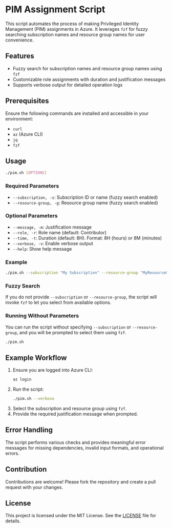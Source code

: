 
# PIM Assignment Script

This script automates the process of making Privileged Identity Management (PIM) assignments in Azure. It leverages `fzf` for fuzzy searching subscription names and resource group names for user convenience.

## Features

- Fuzzy search for subscription names and resource group names using `fzf`
- Customizable role assignments with duration and justification messages
- Supports verbose output for detailed operation logs

## Prerequisites

Ensure the following commands are installed and accessible in your environment:

- `curl`
- `az` (Azure CLI)
- `jq`
- `fzf`

## Usage

```bash
./pim.sh [OPTIONS]
```

### Required Parameters

- `--subscription, -s`: Subscription ID or name (fuzzy search enabled)
- `--resource-group, -g`: Resource group name (fuzzy search enabled)

### Optional Parameters

- `--message, -m`: Justification message
- `--role, -r`: Role name (default: Contributor)
- `--time, -t`: Duration (default: 8H). Format: 8H (hours) or 8M (minutes)
- `--verbose, -v`: Enable verbose output
- `--help`: Show help message

### Example

```bash
./pim.sh --subscription "My Subscription" --resource-group "MyResourceGroup" --message "Access required for deployment" --role "Contributor" --time "4H" --verbose
```

### Fuzzy Search

If you do not provide `--subscription` or `--resource-group`, the script will invoke `fzf` to let you select from available options.

### Running Without Parameters

You can run the script without specifying `--subscription` or `--resource-group`, and you will be prompted to select them using `fzf`.

```bash
./pim.sh
```

## Example Workflow

1. Ensure you are logged into Azure CLI:
    ```bash
    az login
    ```
2. Run the script:
    ```bash
    ./pim.sh --verbose
    ```
3. Select the subscription and resource group using `fzf`.
4. Provide the required justification message when prompted.

## Error Handling

The script performs various checks and provides meaningful error messages for missing dependencies, invalid input formats, and operational errors.

## Contribution

Contributions are welcome! Please fork the repository and create a pull request with your changes.

## License

This project is licensed under the MIT License. See the [LICENSE](LICENSE) file for details.
